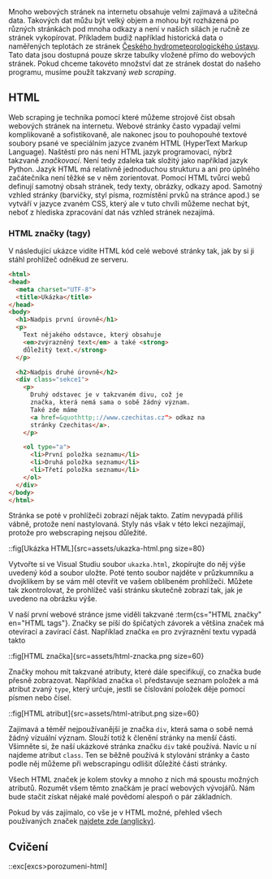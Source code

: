 Mnoho webových stránek na internetu obsahuje velmi zajímavá a užitečná data. Takových dat můžu být velký objem a mohou být rozházená po různých stránkách pod mnoha odkazy a není v našich silách je ručně ze stránek vykopírovat. Příkladem budiž například historická data o naměřených teplotách ze stránek [Českého hydrometeorologického ústavu](http://portal.chmi.cz/historicka-data/pocasi/uzemni-teploty). Tato data jsou dostupná pouze skrze tabulky vložené přímo do webových stránek. Pokud chceme takovéto množství dat ze stránek dostat do našeho programu, musíme použít takzvaný _web scraping_.

## HTML

Web scraping je technika pomocí které můžeme strojově číst obsah webových stránek na internetu. Webové stránky často vypadají velmi komplikovaně a sofistikovaně, ale nakonec jsou to pouhopouhé textové soubory psané ve speciálním jazyce zvaném HTML (HyperText Markup Language). Naštěstí pro nás není HTML jazyk programovací, nýbrž takzvaně _značkovací_. Není tedy zdaleka tak složitý jako například jazyk Python. Jazyk HTML má relativně jednoduchou strukturu a ani pro úplného začátečníka není těžké se v něm zorientovat. Pomocí HTML tvůrci webů definují samotný obsah stránek, tedy texty, obrázky, odkazy apod. Samotný vzhled stránky (barvičky, styl písma, rozmístění prvků na stránce apod.) se vytváří v jazyce zvaném CSS, který ale v tuto chvíli můžeme nechat být, neboť z hlediska zpracování dat nás vzhled stránek nezajímá.

### HTML značky (tagy)

V následující ukázce vidíte HTML kód celé webové stránky tak, jak by si ji stáhl prohlížeč odněkud ze serveru.

```html
<html>
<head>
  <meta charset="UTF-8">
  <title>Ukázka</title>
</head>
<body>
  <h1>Nadpis první úrovně</h1>
  <p>
    Text nějakého odstavce, který obsahuje
    <em>zvýrazněný text</em> a také <strong>
    důležitý text.</strong>
  </p>

  <h2>Nadpis druhé úrovně</h2>
  <div class="sekce1">
    <p>
      Druhý odstavec je v takzvaném divu, což je
      značka, která nemá sama o sobě žádný význam.
      Také zde máme
      <a href=&quothttp;://www.czechitas.cz"> odkaz na
      stránky Czechitas</a>.
    </p>

    <ol type="a">
      <li>První položka seznamu</li>
      <li>Druhá položka seznamu</li>
      <li>Třetí položka seznamu</li>
    </ol>
  </div>
</body>
</html>
```

Stránka se poté v prohlížeči zobrazí nějak takto. Zatím nevypadá příliš vábně, protože není nastylovaná. Styly nás však v této lekci nezajímají, protože pro webscraping nejsou důležité.

::fig[Ukázka HTML]{src=assets/ukazka-html.png size=80}

Vytvořte si ve Visual Studiu soubor `ukazka.html`, zkopírujte do něj výše uvedený kód a soubor uložte. Poté tento soubor najděte v průzkumníku a dvojklikem by se vám měl otevřít ve vašem oblíbeném prohlížeči. Můžete tak zkontrolovat, že prohlížeč vaši stránku skutečně zobrazí tak, jak je uvedeno na obrázku výše.

V naší první webové stránce jsme viděli takzvané :term{cs="HTML značky" en="HTML tags"}. Značky se píší do špičatých závorek a většina značek má otevírací a zavírací část. Například značka `em` pro zvýraznění textu vypadá takto

::fig[HTML značka]{src=assets/html-znacka.png size=60}

Značky mohou mít takzvané atributy, které dále specifikují, co značka bude přesně zobrazovat. Například značka `ol` představuje seznam položek a má atribut zvaný `type`, který určuje, jestli se číslování položek děje pomocí písmen nebo čísel.

::fig[HTML atribut]{src=assets/html-atribut.png size=60}

Zajímavá a téměř nejpoužívanější je značka `div`, která sama o sobě nemá žádný vizuální význam. Slouží totiž k členění stránky na menší části. Všimněte si, že naší ukázkové stránka značku `div` také používá. Navíc u ní najdeme atribut `class`. Ten se běžně používá k stylování stránky a často podle něj můžeme při webscrapingu odlišit důležité části stránky.

Všech HTML značek je kolem stovky a mnoho z nich má spoustu možných atributů. Rozumět všem těmto značkám je prací webových vývojářů. Nám bude stačit získat nějaké malé povědomí alespoň o pár základních.

Pokud by vás zajímalo, co vše je v HTML možné, přehled všech používaných značek [najdete zde (anglicky)](https://developer.mozilla.org/en-US/docs/Web/HTML/Element).

## Cvičení
::exc[excs>porozumeni-html]
